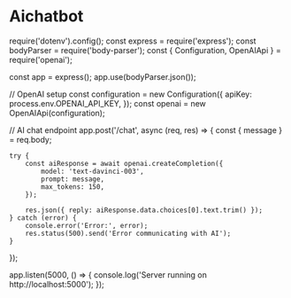 # Aichatbot 
require('dotenv').config();
const express = require('express');
const bodyParser = require('body-parser');
const { Configuration, OpenAIApi } = require('openai');

const app = express();
app.use(bodyParser.json());

// OpenAI setup
const configuration = new Configuration({
    apiKey: process.env.OPENAI_API_KEY,
});
const openai = new OpenAIApi(configuration);

// AI chat endpoint
app.post('/chat', async (req, res) => {
    const { message } = req.body;

    try {
        const aiResponse = await openai.createCompletion({
            model: 'text-davinci-003',
            prompt: message,
            max_tokens: 150,
        });

        res.json({ reply: aiResponse.data.choices[0].text.trim() });
    } catch (error) {
        console.error('Error:', error);
        res.status(500).send('Error communicating with AI');
    }
});

app.listen(5000, () => {
    console.log('Server running on http://localhost:5000');
});
